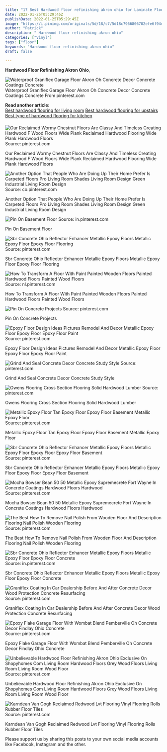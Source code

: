 ```yaml
---
title: "17 Best Hardwood floor refinishing akron ohio for Laminate Flooring"
date: 2022-01-25T05:29:45Z
publishDate: 2022-01-25T05:29:45Z
image: "https://i.pinimg.com/originals/5d/18/c7/5d18c7966806702efe6f94c346bf201c.jpg"
author: "Patrick"
description: " Hardwood floor refinishing akron ohio"
categories: ["Vinyl"]
tags: ["floor"]
keywords: "Hardwood floor refinishing akron ohio"
draft: false

---
```

<!-- Head tag Code -->
**Hardwood Floor Refinishing Akron Ohio**, 

![Waterproof Graniflex Garage Floor Akron Oh Concrete Decor Concrete Coatings Concrete](https://i.pinimg.com/originals/d5/df/ae/d5dfae44584c26f30476906d9b496c2a.jpg "Waterproof Graniflex Garage Floor Akron Oh Concrete Decor Concrete Coatings Concrete")
Waterproof Graniflex Garage Floor Akron Oh Concrete Decor Concrete Coatings Concrete From pinterest.com

**Read another article:**  
[Best hardwood flooring for living room](/best-hardwood-flooring-for-living-room/)
[Best hardwood flooring for upstairs](/best-hardwood-flooring-for-upstairs/)
[Best type of hardwood flooring for kitchen](/best-type-of-hardwood-flooring-for-kitchen/)




### 

 


![Our Reclaimed Wormy Chestnut Floors Are Classy And Timeless Creating Hardwood F Wood Floors Wide Plank Reclaimed Hardwood Flooring Wide Plank Hardwood Floors](https://i.pinimg.com/736x/b9/d1/ca/b9d1ca44c7b66fa7a951d6929dba2b52.jpg "Our Reclaimed Wormy Chestnut Floors Are Classy And Timeless Creating Hardwood F Wood Floors Wide Plank Reclaimed Hardwood Flooring Wide Plank Hardwood Floors")
Source: pinterest.com

Our Reclaimed Wormy Chestnut Floors Are Classy And Timeless Creating Hardwood F Wood Floors Wide Plank Reclaimed Hardwood Flooring Wide Plank Hardwood Floors  

![Another Option That People Who Are Doing Up Their Home Prefer Is Carpeted Floors Pro Living Room Shades Living Room Design Green Industrial Living Room Design](https://i.pinimg.com/originals/a1/69/89/a1698927754cf5ff5065a01c372a34d2.jpg "Another Option That People Who Are Doing Up Their Home Prefer Is Carpeted Floors Pro Living Room Shades Living Room Design Green Industrial Living Room Design")
Source: co.pinterest.com

Another Option That People Who Are Doing Up Their Home Prefer Is Carpeted Floors Pro Living Room Shades Living Room Design Green Industrial Living Room Design  

![Pin On Basement Floor](https://i.pinimg.com/originals/80/4c/6c/804c6cefa295e1ba23687aa7fbd079bc.jpg "Pin On Basement Floor")
Source: in.pinterest.com

Pin On Basement Floor  

![Sbr Concrete Ohio Reflector Enhancer Metallic Epoxy Floors Metallic Epoxy Floor Epoxy Floor Flooring](https://i.pinimg.com/736x/e9/3e/1a/e93e1aec8d8849ca87ee815d0247299f--epoxy-coating-epoxy-floor.jpg "Sbr Concrete Ohio Reflector Enhancer Metallic Epoxy Floors Metallic Epoxy Floor Epoxy Floor Flooring")
Source: pinterest.com

Sbr Concrete Ohio Reflector Enhancer Metallic Epoxy Floors Metallic Epoxy Floor Epoxy Floor Flooring  

![How To Transform A Floor With Paint Painted Wooden Floors Painted Hardwood Floors Painted Wood Floors](https://i.pinimg.com/564x/ba/c3/13/bac3130dedcf1019961b62fcf5bbbd52.jpg "How To Transform A Floor With Paint Painted Wooden Floors Painted Hardwood Floors Painted Wood Floors")
Source: nl.pinterest.com

How To Transform A Floor With Paint Painted Wooden Floors Painted Hardwood Floors Painted Wood Floors  

![Pin On Concrete Projects](https://i.pinimg.com/736x/2c/25/4d/2c254d7ce14d544ed50f2266e83fe582--epoxy-floor-concrete-projects.jpg "Pin On Concrete Projects")
Source: pinterest.com

Pin On Concrete Projects  

![Epoxy Floor Design Ideas Pictures Remodel And Decor Metallic Epoxy Floor Epoxy Floor Epoxy Floor Paint](https://i.pinimg.com/474x/76/80/a2/7680a227cb4020775454055ec4086c74--floor-painting-epoxy-floor.jpg "Epoxy Floor Design Ideas Pictures Remodel And Decor Metallic Epoxy Floor Epoxy Floor Epoxy Floor Paint")
Source: pinterest.com

Epoxy Floor Design Ideas Pictures Remodel And Decor Metallic Epoxy Floor Epoxy Floor Epoxy Floor Paint  

![Grind And Seal Concrete Decor Concrete Study Style](https://i.pinimg.com/originals/b0/9a/f9/b09af9b5c3e5cecc8ff1222d009ba828.jpg "Grind And Seal Concrete Decor Concrete Study Style")
Source: pinterest.com

Grind And Seal Concrete Decor Concrete Study Style  

![Owens Flooring Cross Section Flooring Solid Hardwood Lumber](https://i.pinimg.com/736x/05/9b/51/059b51aa1422eba25344c2340f66f673.jpg "Owens Flooring Cross Section Flooring Solid Hardwood Lumber")
Source: pinterest.com

Owens Flooring Cross Section Flooring Solid Hardwood Lumber  

![Metallic Epoxy Floor Tan Epoxy Floor Epoxy Floor Basement Metallic Epoxy Floor](https://i.pinimg.com/236x/25/dd/dd/25dddd0aa05f26d2ff1b5b9b3546a2d7--epoxy-floor-color-charts.jpg "Metallic Epoxy Floor Tan Epoxy Floor Epoxy Floor Basement Metallic Epoxy Floor")
Source: pinterest.com

Metallic Epoxy Floor Tan Epoxy Floor Epoxy Floor Basement Metallic Epoxy Floor  

![Sbr Concrete Ohio Reflector Enhancer Metallic Epoxy Floors Metallic Epoxy Floor Epoxy Floor Epoxy Floor Basement](https://i.pinimg.com/originals/c9/f4/b1/c9f4b13d63d91dffff2d92edc7bee7ed.jpg "Sbr Concrete Ohio Reflector Enhancer Metallic Epoxy Floors Metallic Epoxy Floor Epoxy Floor Epoxy Floor Basement")
Source: pinterest.com

Sbr Concrete Ohio Reflector Enhancer Metallic Epoxy Floors Metallic Epoxy Floor Epoxy Floor Epoxy Floor Basement  

![Mocha Bowser Bean 50 50 Metallic Epoxy Supremecrete Fort Wayne In Concrete Coatings Hardwood Floors Hardwood](https://i.pinimg.com/originals/3b/7e/1d/3b7e1df6b10a04d80b812720caa58837.jpg "Mocha Bowser Bean 50 50 Metallic Epoxy Supremecrete Fort Wayne In Concrete Coatings Hardwood Floors Hardwood")
Source: pinterest.com

Mocha Bowser Bean 50 50 Metallic Epoxy Supremecrete Fort Wayne In Concrete Coatings Hardwood Floors Hardwood  

![The Best How To Remove Nail Polish From Wooden Floor And Description Flooring Nail Polish Wooden Flooring](https://i.pinimg.com/originals/00/55/b6/0055b6c381c8d4d8bbe4d7a828131ae0.jpg "The Best How To Remove Nail Polish From Wooden Floor And Description Flooring Nail Polish Wooden Flooring")
Source: pinterest.com

The Best How To Remove Nail Polish From Wooden Floor And Description Flooring Nail Polish Wooden Flooring  

![Sbr Concrete Ohio Reflector Enhancer Metallic Epoxy Floors Metallic Epoxy Floor Epoxy Floor Concrete](https://i.pinimg.com/600x315/a6/f1/7e/a6f17e609178a25f9787f0009635b27d.jpg "Sbr Concrete Ohio Reflector Enhancer Metallic Epoxy Floors Metallic Epoxy Floor Epoxy Floor Concrete")
Source: in.pinterest.com

Sbr Concrete Ohio Reflector Enhancer Metallic Epoxy Floors Metallic Epoxy Floor Epoxy Floor Concrete  

![Graniflex Coating In Car Dealership Before And After Concrete Decor Wood Protection Concrete Resurfacing](https://i.pinimg.com/originals/fb/8a/52/fb8a5291d2db0e368939930d2d3bcf11.jpg "Graniflex Coating In Car Dealership Before And After Concrete Decor Wood Protection Concrete Resurfacing")
Source: pinterest.com

Graniflex Coating In Car Dealership Before And After Concrete Decor Wood Protection Concrete Resurfacing  

![Epoxy Flake Garage Floor With Wombat Blend Pemberville Oh Concrete Decor Findlay Ohio Concrete](https://i.pinimg.com/736x/26/36/69/2636695e8417317fcfbf57dc38aeeaeb.jpg "Epoxy Flake Garage Floor With Wombat Blend Pemberville Oh Concrete Decor Findlay Ohio Concrete")
Source: pinterest.com

Epoxy Flake Garage Floor With Wombat Blend Pemberville Oh Concrete Decor Findlay Ohio Concrete  

![Unbelievable Hardwood Floor Refinishing Akron Ohio Exclusive On Shopyhomes Com Living Room Hardwood Floors Grey Wood Floors Living Room Living Room Wood Floor](https://i.pinimg.com/originals/d5/31/b4/d531b413ac1fe62d51ab7281cb9ff2ac.jpg "Unbelievable Hardwood Floor Refinishing Akron Ohio Exclusive On Shopyhomes Com Living Room Hardwood Floors Grey Wood Floors Living Room Living Room Wood Floor")
Source: pinterest.com

Unbelievable Hardwood Floor Refinishing Akron Ohio Exclusive On Shopyhomes Com Living Room Hardwood Floors Grey Wood Floors Living Room Living Room Wood Floor  

![Karndean Van Gogh Reclaimed Redwood Lvt Flooring Vinyl Flooring Rolls Rubber Floor Tiles](https://i.pinimg.com/originals/5d/18/c7/5d18c7966806702efe6f94c346bf201c.jpg "Karndean Van Gogh Reclaimed Redwood Lvt Flooring Vinyl Flooring Rolls Rubber Floor Tiles")
Source: pinterest.com

Karndean Van Gogh Reclaimed Redwood Lvt Flooring Vinyl Flooring Rolls Rubber Floor Tiles  

Please support us by sharing this posts to your own social media accounts like Facebook, Instagram and the other.

